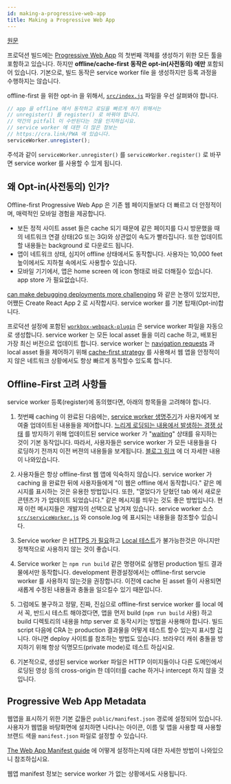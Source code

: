 ```yaml
---
id: making-a-progressive-web-app
title: Making a Progressive Web App
---
```


[원문](https://github.com/facebook/create-react-app/blob/master/docusaurus/docs/making-a-progressive-web-app.md)

프로덕션 빌드에는 [Progressive Web App](https://developers.google.com/web/progressive-web-apps/) 의
첫번째 객체를 생성하기 위한 모든 툴을 포함하고 있습니다. 하지만 **offline/cache-first 동작은 opt-in(사전동의) 에만** 포함되어 있습니다.
기본으로, 빌드 동작은 service worker file 을 생성하지만 등록 과정을 수행하지는 않습니다.

offline-first 을 위한 opt-in 을 위해서, [`src/index.js`](https://github.com/facebook/create-react-app/blob/master/packages/cra-template/template/src/index.js) 파일을 우선 살펴봐야 합니다.

```js
// app 을 offline 에서 동작하고 로딩을 빠르게 하기 위해서는
// unregister() 를 register() 로 바꿔야 합니다.
// 약간의 pitfall 이 수반된다는 것을 인지하십시요.
// service worker 에 대한 더 많은 정보는
// https://cra.link/PWA 에 있습니다.
serviceWorker.unregister();
```

주석과 같이 `serviceWorker.unregister()` 를 `serviceWorker.register()` 로 바꾸면 service worker 를 사용할 수 있게 됩니다.

## 왜 Opt-in(사전동의) 인가?

Offline-first Progressive Web App 은 기존 웹 페이지들보다 더 빠르고 더 안정적이며, 매력적인 모바일 경험을 제공합니다.

- 보든 정적 사이트 asset 들은 cache 되기 때문에 같은 페이지를 다시 방문했을 때의 네트워크 연결 상태(2G 또는 3G)와 상관없이 속도가 빨라집니다. 또한 업데이트 할 내용들는 background 로 다운로드 됩니다.
- 앱이 네트워크 상태, 심지어 offline 상태에서도 동작합니다. 사용자는 10,000 feet 높이에서도 지하철 속에서도 사용할수 있습니다.
- 모바일 기기에서, 앱은 home screen 에 icon 형태로 바로 더해질수 있습니다. app store 가 필요없습니다.

[can make debugging deployments more challenging](https://github.com/facebook/create-react-app/issues/2398) 와 같은 논쟁이 있었지만, 어쨌든 Create React App 2 로 시작합시다. service worker 를 기본 탑재(Opt-in)합니다.

프로덕션 설정에 포함된 [`workbox-webpack-plugin`](https://developers.google.com/web/tools/workbox/modules/workbox-webpack-plugin) 은 service worker 파일을 자동으로 생성합니다.
service worker 는 모든 local asset 들을 미리 cache 하고, 배포된 가장 최신 버전으로 업데이트 합니다.
service worker 는 [navigation requests](https://developers.google.com/web/fundamentals/primers/service-workers/high-performance-loading#first_what_are_navigation_requests)
과
local asset 들을 제어하기 위해
[cache-first strategy](https://developers.google.com/web/fundamentals/instant-and-offline/offline-cookbook/#cache-falling-back-to-network) 를 사용해서 웹 앱을 안정적이지 않은 네트워크 상황에서도 항상 빠르게 동작할수 있도록 합니다.

## Offline-First 고려 사항들

service worker 등록(register)에 동의했다면, 아래의 항목들을 고려해야 합니다.

1. 첫번째 caching 이 완료된 다음에는, [service worker 생명주기](https://developers.google.com/web/fundamentals/primers/service-workers/lifecycle)가 사용자에게 보여줄 업데이트된 내용들을 제어합니다.
   [느리게 로딩되는 내용에서 발생하는 경쟁 상태](https://github.com/facebook/create-react-app/issues/3613#issuecomment-353467430) 를 방지하기 위해
   업데이트된 service worker 가 "[waiting](https://developers.google.com/web/fundamentals/primers/service-workers/lifecycle#waiting)"
   상태를 유지하는 것이 기본 동작입니다.
   따라서, 사용자들은 service worker 가 모든 내용들을 다 로딩하기 전까지 이전 버젼의 내용들을 보게됩니다.
   [블로그 링크](https://jeffy.info/2018/10/10/sw-in-c-r-a.html) 에 더 자세한 내용이 나와있습니다.

1. 사용자들은 항상 offline-first 웹 앱에 익숙하지 않습니다.
   service worker 가 caching 을 완료한 뒤에 사용자들에게 "이 웹은 offline 에서 동작합니다." 같은 메시지를 표시하는 것은 유용한 방법입니다.
   또한, "열었다가 닫혔던 tab 에서 새로운 콘텐츠가 가 업데이트 되었습니다." 같은 메시지를 띄우는 것도 좋은 방법입니다.
   현재 이런 메시지들은 개발자의 선택으로 남겨져 있습니다.
   service worker 소스 [`src/serviceWorker.js`](https://github.com/facebook/create-react-app/blob/master/packages/cra-template/template/src/serviceWorker.js)
   와 console.log 에 표시되는 내용들을 참조할수 있습니다.

1. Service worker 은 [HTTPS 가 필요](https://developers.google.com/web/fundamentals/getting-started/primers/service-workers#you_need_https)하고
   [Local 테스트](https://stackoverflow.com/questions/34160509/options-for-testing-service-workers-via-http/34161385#34161385)가 불가능한것은 아니지만
   정책적으로 사용하지 않는 것이 좋습니다.

1. Service worker 는 `npm run build` 같은 명령어로 실행된 production 빌드 결과물에서만 동작합니다.
   development 환경설정에서는 offline-first servcie worker 를 사용하지 않는것을 권장합니다.
   이전에 cache 된 asset 들이 사용되면 새롭게 수정된 내용들과 충돌을 일으킬수 있기 때문입니다.

1. 그럼에도 불구하고 정말, 진짜, 진심으로 offline-first service worker 를 local 에서 꼭, 반드시 테스트 해야겠다면,
   앱을 먼저 build (`npm run build` 사용) 하고 build 디렉토리의 내용을 http server 로 동작시키는 방법을 사용해야 합니다.
   빌드 script 다음에 CRA 는 production 결과물을 어떻게 테스트 할수 있는지 표시할 겁니다.
   아니면 deploy 사이트를 참조하는 방법도 있습니다.
   브라우더 캐쉬 충돌을 방지하기 위해 항상 익명모드(private mode)로 테스트 하십시요.

1. 기본적으로, 생성된 service worker 파일은 
   HTTP 이미지들이나 다른 도메인에서 로딩된 영상 등의 cross-origin 한 데이터를 cache 하거나 intercept 하지 않을 것입니다.

## Progressive Web App Metadata

웹앱을 표시하기 위한 기본 값들은 `public/manifest.json` 경로에 설정되어 있습니다.
사용자가 웹앱을 바탕화면에 설치하면 나타나는 아이콘, 이름 및 앱을 사용할 때 사용할 브랜드 색을 `manifest.json` 파일로 설정할 수 있습니다.

[The Web App Manifest guide](https://developers.google.com/web/fundamentals/engage-and-retain/web-app-manifest/) 에 어떻게 설정하는지에 대한 자세한 방법이 나와있으니 참조하십시요.

웹앱 manifest 정보는 service worker 가 없는 상황에서도 사용됩니다.

